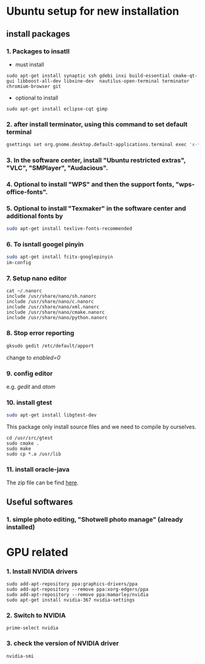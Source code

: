 Ubuntu setup for new installation
=================================

## install packages
### 1. Packages to insatll <br />

  - must install
```
sudo apt-get install synaptic ssh gdebi inxi build-essential cmake-qt-gui libboost-all-dev libxine-dev  nautilus-open-terminal terminator chromium-browser git
```

  - optional to install
``` 
sudo apt-get install eclipse-cqt gimp
```
### 2. after install terminator, using this command to set default terminal 
```bash
gsettings set org.gnome.desktop.default-applications.terminal exec 'x-terminal-emulator'
```

### 3. In the software center, install "Ubuntu restricted extras", "VLC", "SMPlayer", "Audacious". <br /> 

### 4. Optional to install "WPS" and then the support fonts, "wps-office-fonts".

### 5. Optional to install "Texmaker" in the software center and additional fonts by
```bash
sudo apt-get install texlive-fonts-recommended
```

### 6. To isntall googel pinyin
```bash
sudo apt-get install fcitx-googlepinyin
im-config
```
  
### 7. Setup nano editor
  ```
  cat ~/.nanorc
  include /usr/share/nano/sh.nanorc 
  include /usr/share/nano/c.nanorc 
  include /usr/share/nano/xml.nanorc 
  include /usr/share/nano/cmake.nanorc 
  include /usr/share/nano/python.nanorc 
  ```
### 8. Stop error reporting
```bash
gksudo gedit /etc/default/apport
```
change to *enabled=0*

### 9. config editor <br />
e.g. *gedit* and *atom*

### 10. install gtest
```bash
sudo apt-get install libgtest-dev
```
This package only install source files and we need to compile by ourselves. <br />
  
  ```
  cd /usr/src/gtest
  sudo cmake .
  sudo make
  sudo cp *.a /usr/lib
  ```
### 11. install oracle-java
The zip file can be find [here](http://www.oracle.com/technetwork/java/javase/downloads/jdk8-downloads-2133151.html).


## Useful softwares
### 1. simple photo editing, "Shotwell photo manage" (already installed) <br />


# GPU related 
### 1. Install NVIDIA drivers
  ```
sudo add-apt-repository ppa:graphics-drivers/ppa
sudo add-apt-repository --remove ppa:xorg-edgers/ppa
sudo add-apt-repository --remove ppa:mamarley/nvidia
sudo apt-get install nvidia-367 nvidia-settings
  ```

### 2. Switch to NVIDIA 
  ```
prime-select nvidia
  ```

### 3. check the version of NVIDIA driver
  ```
nvidia-smi
  ```

